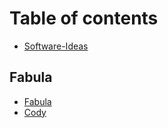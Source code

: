 # Table of contents

* [Software-Ideas](README.md)

## Fabula

* [Fabula](readme.md)
* [Cody](cody.md)

